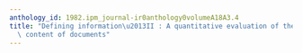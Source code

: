 ```yaml
---
anthology_id: 1982.ipm_journal-ir0anthology0volumeA18A3.4
title: "Defining information\u2013II : A quantitative evaluation of the information\
  \ content of documents"
---
```

